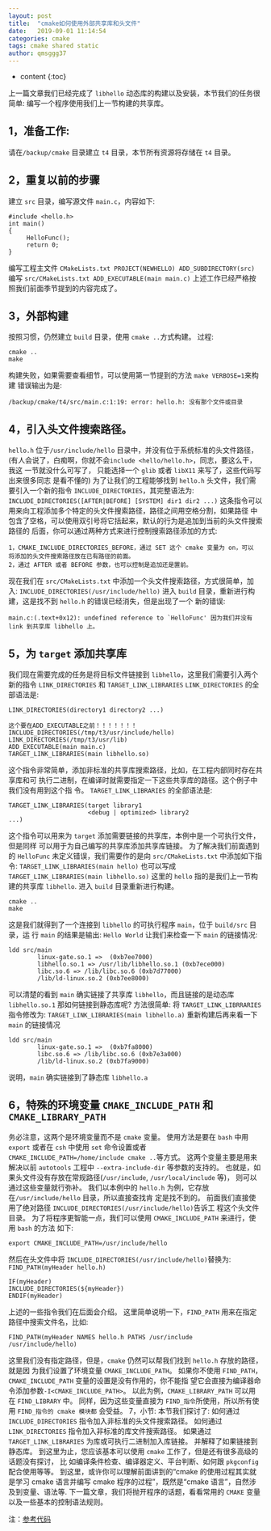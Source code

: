 ```yaml
---
layout: post
title:  "cmake如何使用外部共享库和头文件"
date:   2019-09-01 11:14:54
categories: cmake
tags: cmake shared static
author: qmsggg37
---
```


* content
{:toc}

上一篇文章我们已经完成了 `libhello` 动态库的构建以及安装，本节我们的任务很简单: 编写一个程序使用我们上一节构建的共享库。
## 1，准备工作:
请在`/backup/cmake` 目录建立 `t4` 目录，本节所有资源将存储在 `t4` 目录。
## 2，重复以前的步骤
建立 `src` 目录，编写源文件 `main.c`，内容如下: 
```
#include <hello.h>
int main()
{
     HelloFunc();
     return 0; 
}
```
编写工程主文件 `CMakeLists.txt PROJECT(NEWHELLO) ADD_SUBDIRECTORY(src)`
编写 `src/CMakeLists.txt ADD_EXECUTABLE(main main.c)`
上述工作已经严格按照我们前面季节提到的内容完成了。
## 3，外部构建
按照习惯，仍然建立 `build` 目录，使用 `cmake ..`方式构建。
过程:
```
cmake ..
make
```
构建失败，如果需要查看细节，可以使用第一节提到的方法
`make VERBOSE=1`来构建
错误输出为是:
```
/backup/cmake/t4/src/main.c:1:19: error: hello.h: 没有那个文件或目录
```
## 4，引入头文件搜索路径。
`hello.h` 位于`/usr/include/hello` 目录中，并没有位于系统标准的头文件路径，
(有人会说了，白痴啊，你就不会`include <hello/hello.h>`，同志，要这么干，我这 一节就没什么可写了，
只能选择一个 `glib` 或者 `libX11` 来写了，这些代码写出来很多同志 是看不懂的)
为了让我们的工程能够找到 `hello.h` 头文件，我们需要引入一个新的指令 `INCLUDE_DIRECTORIES`，其完整语法为:
`INCLUDE_DIRECTORIES([AFTER|BEFORE] [SYSTEM] dir1 dir2 ...)`
这条指令可以用来向工程添加多个特定的头文件搜索路径，路径之间用空格分割，如果路径
中包含了空格，可以使用双引号将它括起来，默认的行为是追加到当前的头文件搜索路径的
后面，你可以通过两种方式来进行控制搜索路径添加的方式:
```
1，CMAKE_INCLUDE_DIRECTORIES_BEFORE，通过 SET 这个 cmake 变量为 on，可以 将添加的头文件搜索路径放在已有路径的前面。
2，通过 AFTER 或者 BEFORE 参数，也可以控制是追加还是置前。
```
现在我们在 `src/CMakeLists.txt` 中添加一个头文件搜索路径，方式很简单，加入:
`INCLUDE_DIRECTORIES(/usr/include/hello)`
进入 `build` 目录，重新进行构建，这是找不到 `hello.h` 的错误已经消失，但是出现了一个
新的错误:
```
main.c:(.text+0x12): undefined reference to `HelloFunc' 因为我们并没有 link 到共享库 libhello 上。
```
## 5，为 `target` 添加共享库
我们现在需要完成的任务是将目标文件链接到 `libhello`，这里我们需要引入两个新的指令 `LINK_DIRECTORIES` 和 `TARGET_LINK_LIBRARIES`
`LINK_DIRECTORIES` 的全部语法是:
```
LINK_DIRECTORIES(directory1 directory2 ...)
```

```
这个要在ADD_EXECUTABLE之前！！！！！！！
INCLUDE_DIRECTORIES(/tmp/t3/usr/include/hello)
LINK_DIRECTORIES(/tmp/t3/usr/lib)
ADD_EXECUTABLE(main main.c)
TARGET_LINK_LIBRARIES(main libhello.so)
```

这个指令非常简单，添加非标准的共享库搜索路径，比如，在工程内部同时存在共享库和可
执行二进制，在编译时就需要指定一下这些共享库的路径。这个例子中我们没有用到这个指
令。
`TARGET_LINK_LIBRARIES` 的全部语法是: 
```
TARGET_LINK_LIBRARIES(target library1
                      <debug | optimized> library2
...)
```
这个指令可以用来为 `target` 添加需要链接的共享库，本例中是一个可执行文件，但是同样
可以用于为自己编写的共享库添加共享库链接。 为了解决我们前面遇到的 `HelloFunc` 未定义错误，我们需要作的是向
`src/CMakeLists.txt` 中添加如下指令: `TARGET_LINK_LIBRARIES(main hello)`
也可以写成
`TARGET_LINK_LIBRARIES(main libhello.so)` 这里的 `hello` 指的是我们上一节构建的共享库 `libhello`.
进入 `build` 目录重新进行构建。
```
cmake ..
make
```
这是我们就得到了一个连接到 `libhello` 的可执行程序 `main`，位于 `build/src` 目录，运 行 `main` 的结果是输出:
`Hello World`
让我们来检查一下 `main` 的链接情况: 
```
ldd src/main
        linux-gate.so.1 =>  (0xb7ee7000)
        libhello.so.1 => /usr/lib/libhello.so.1 (0xb7ece000)
        libc.so.6 => /lib/libc.so.6 (0xb7d77000)
        /lib/ld-linux.so.2 (0xb7ee8000)
```
可以清楚的看到 `main` 确实链接了共享库 `libhello`，而且链接的是动态库 `libhello.so.1`
那如何链接到静态库呢?
方法很简单:
将 `TARGET_LINK_LIBRRARIES` 指令修改为: `TARGET_LINK_LIBRARIES(main libhello.a)`
重新构建后再来看一下 `main` 的链接情况 
```
ldd src/main
        linux-gate.so.1 =>  (0xb7fa8000)
        libc.so.6 => /lib/libc.so.6 (0xb7e3a000)
        /lib/ld-linux.so.2 (0xb7fa9000)
```
说明，`main` 确实链接到了静态库 `libhello.a`

## 6，特殊的环境变量 `CMAKE_INCLUDE_PATH` 和 `CMAKE_LIBRARY_PATH`
务必注意，这两个是环境变量而不是 `cmake` 变量。
使用方法是要在 `bash` 中用 `export` 或者在 `csh` 中使用 `set` 命令设置或者 `CMAKE_INCLUDE_PATH=/home/include cmake ..`等方式。
这两个变量主要是用来解决以前 `autotools` 工程中 `--extra-include-dir` 等参数的支持的。
也就是，如果头文件没有存放在常规路径(`/usr/include`, `/usr/local/include` 等)， 则可以通过这些变量就行弥补。
我们以本例中的 `hello.h` 为例，它存放在`/usr/include/hello` 目录，所以直接查找肯 定是找不到的。
前面我们直接使用了绝对路径 `INCLUDE_DIRECTORIES(/usr/include/hello)`告诉工 程这个头文件目录。
为了将程序更智能一点，我们可以使用 `CMAKE_INCLUDE_PATH` 来进行，使用 `bash` 的方法 如下:
```
export CMAKE_INCLUDE_PATH=/usr/include/hello
```
然后在头文件中将 `INCLUDE_DIRECTORIES(/usr/include/hello)`替换为: `FIND_PATH(myHeader hello.h)`
```
IF(myHeader)
INCLUDE_DIRECTORIES(${myHeader})
ENDIF(myHeader)
```
上述的一些指令我们在后面会介绍。
这里简单说明一下，`FIND_PATH` 用来在指定路径中搜索文件名，比如:
```
FIND_PATH(myHeader NAMES hello.h PATHS /usr/include
/usr/include/hello)
```
这里我们没有指定路径，但是，`cmake` 仍然可以帮我们找到 `hello.h` 存放的路径，就是因 为我们设置了环境变量 `CMAKE_INCLUDE_PATH`。
如果你不使用 `FIND_PATH`，`CMAKE_INCLUDE_PATH` 变量的设置是没有作用的，你不能指 望它会直接为编译器命令添加参数`-I<CMAKE_INCLUDE_PATH>`。
以此为例，`CMAKE_LIBRARY_PATH` 可以用在 `FIND_LIBRARY` 中。
同样，因为这些变量直接为 `FIND_指令`所使用，所以所有使用 `FIND_指令的 cmake 模块都` 会受益。
7，小节:
本节我们探讨了:
如何通过 `INCLUDE_DIRECTORIES` 指令加入非标准的头文件搜索路径。 如何通过 `LINK_DIRECTORIES` 指令加入非标准的库文件搜索路径。 
如果通过 `TARGET_LINK_LIBRARIES` 为库或可执行二进制加入库链接。 并解释了如果链接到静态库。
到这里为止，您应该基本可以使用 `cmake` 工作了，但是还有很多高级的话题没有探讨，
比 如编译条件检查、编译器定义、平台判断、如何跟 `pkgconfig` 配合使用等等。
到这里，或许你可以理解前面讲到的“cmake 的使用过程其实就是学习 cmake 语言并编写 cmake 程序的过程”，既然是“cmake 语言”，自然涉及到变量、语法等.
下一篇文章，我们将抛开程序的话题，看看常用的 `CMAKE` 变量以及一些基本的控制语法规则。

注：[参考代码](https://github.com/qmsggg37/cmake)

